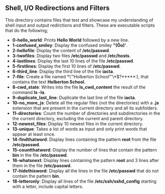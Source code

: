 ## Shell, I/O Redirections and Filters
This directory contains files that test and showcase my understanding of shell input and output redirctions and filters. These are executable scripts that do the following;
- __0-hello_world__: Prints __Hello World__ followed by a new line.
- __1-confused_smiley__: Display the confused smiley __"(Ôo)'__.
- __2-hellofile__: Display the content of __/etc/passwd__.
- __3-twofiles__: Display two files __/etc/passwd__ and __/etc/hosts__.
- __4-lastlines__: Display the last 10 lines of the file __/etc/passwd__.
- __5-firstlines__: Display the first 10 lines of __/etc/passwd__.
- __6-third_line__: Display the third line of the file __iacta__.
- __7-file__: Create a file named \*\\'"Holberton School"\'\\*$\?\*\*\*\*\*:), that contains the text __Holberton School__.
- __8-cwd_state__: Writes into the file __ls_cwd_content__ the result of the command __ls -la__.
- __9-duplicate_last_line__: Duplicate the last line of the file __iacta__.
- __10-no_more_js__: Delete all the regular files (not the directories) with a __.js__ extension that are present in the current directory and all its subfolders.
- __11-directories__: Count the number of directories and subdirectories in the the current directory, excluding the current and parent directory.
- __12-newest_files__: Display 10 newest files in the current directory.
- __13-unique__: Takes a list of words as input and only print words that appear at least once.
- __14-findthatword__: Display lines containing the pattern __root__ from the file __/etc/passwd__.
- __15-countthatword__: Display the number of lines that contain the pattern __bin__ in the file __/etc/passwd__.
- __16-whatsnext__: Display lines containing the pattern __root__ and 3 lines after them in the file __/etc/passwd__.
- __17-hidethisword__: Display all the lines in the file __/etc/passwd__ that do not contain the pattern __bin__.
- __18-letteronly__: Display all lines of the file __/etc/ssh/sshd_config__ starting with a letter, include capital letters.
